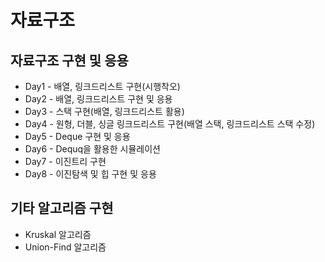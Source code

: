 # 자료구조

## 자료구조 구현 및 응용
- Day1 - 배열, 링크드리스트 구현(시행착오)
- Day2 - 배열, 링크드리스트 구현 및 응용
- Day3 - 스택 구현(배열, 링크드리스트 활용)
- Day4 - 원형, 더블, 싱글 링크드리스트 구현(배열 스택, 링크드리스트 스택 수정)
- Day5 - Deque 구현 및 응용
- Day6 - Dequq을 활용한 시뮬레이션
- Day7 - 이진트리 구현
- Day8 - 이진탐색 및 힙 구현 및 응용

## 기타 알고리즘 구현
- Kruskal 알고리즘
- Union-Find 알고리즘
